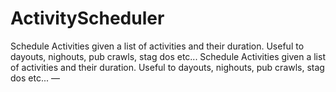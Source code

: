 # ActivityScheduler
Schedule Activities given a list of activities and their duration. Useful to dayouts, nighouts, pub crawls, stag dos etc...
 Schedule Activities given a list of activities and their duration. Useful to dayouts, nighouts, pub crawls, stag dos etc... — 
